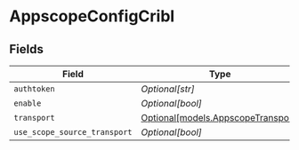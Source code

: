 # AppscopeConfigCribl


## Fields

| Field                                                                | Type                                                                 | Required                                                             | Description                                                          |
| -------------------------------------------------------------------- | -------------------------------------------------------------------- | -------------------------------------------------------------------- | -------------------------------------------------------------------- |
| `authtoken`                                                          | *Optional[str]*                                                      | :heavy_minus_sign:                                                   | N/A                                                                  |
| `enable`                                                             | *Optional[bool]*                                                     | :heavy_minus_sign:                                                   | N/A                                                                  |
| `transport`                                                          | [Optional[models.AppscopeTransport]](../models/appscopetransport.md) | :heavy_minus_sign:                                                   | N/A                                                                  |
| `use_scope_source_transport`                                         | *Optional[bool]*                                                     | :heavy_minus_sign:                                                   | N/A                                                                  |
